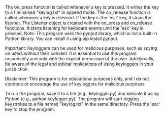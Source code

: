The on_press function is called whenever a key is pressed. It writes the key to a file named "keylog.txt" in append mode.
The on_release function is called whenever a key is released. If the key is the 'esc' key, it stops the listener.
The Listener object is created with the on_press and on_release functions. It starts listening for keyboard events until the 'esc' key is pressed.
Note: This program uses the pynput library, which is not a built-in Python library. You can install it using pip install pynput.

Important: Keyloggers can be used for malicious purposes, such as spying on users without their consent. It is essential to use this program responsibly and only with the explicit permission of the user. Additionally, be aware of the legal and ethical implications of using keyloggers in your jurisdiction.

Disclaimer: This program is for educational purposes only, and I do not condone or encourage the use of keyloggers for malicious purposes.

To run the program, save it to a file (e.g., keylogger.py) and execute it using Python (e.g., python keylogger.py). The program will start logging keystrokes to a file named "keylog.txt" in the same directory. Press the 'esc' key to stop the program.
